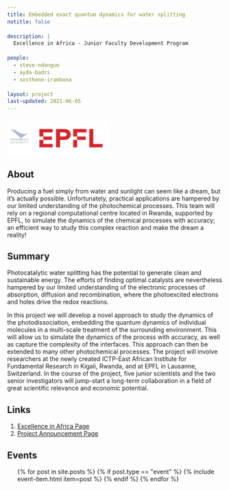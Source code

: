 ```yaml
---
title: Embedded exact quantum dynamics for water splitting 
notitle: false

description: |
  Excellence in Africa - Junior Faculty Development Program

people:
  - steve-ndengue
  - ayda-badri
  - sosthene-irambona

layout: project
last-updated: 2021-06-05
---
```


<img style="padding-top:5pt;" src="/img/logos/UM6P-EPFL.png" height="80pt">

## About

Producing a fuel simply from water and sunlight can seem like a dream, but it’s actually possible. Unfortunately, practical applications are hampered by our limited understanding of the photochemical processes. This team will rely on a regional computational centre located in Rwanda, supported by EPFL, to simulate the dynamics of the chemical processes with accuracy; an efficient way to study this complex reaction and make the dream a reality!

## Summary

Photocatalytic water splitting has the potential to generate clean and sustainable energy. The efforts of finding optimal catalysts are nevertheless hampered by our limited understanding of the electronic processes of absorption, diffusion and recombination, where the photoexcited electrons and holes drive the redox reactions.

In this project we will develop a novel approach to study the dynamics of the photodissociation, embedding the quantum dynamics of individual molecules in a multi-scale treatment of the surrounding environment. This will allow us to simulate the dynamics of the process with accuracy, as well as capture the complexity of the interfaces. This approach can then be extended to many other photochemical processes. The project will involve researchers at the newly created ICTP-East African Institute for Fundamental Research in Kigali, Rwanda, and at EPFL in Lausanne, Switzerland. In the course of the project, five junior scientists and the two senior investigators will jump-start a long-term collaboration in a field of great scientific relevance and economic potential.

## Links

1. <a href="https://www.epfl.ch/research/domains/exaf/">Excellence in Africa Page</a>
2. <a href="https://www.epfl.ch/research/domains/exaf/excellence-in-africa-2/exaf-a-dynamic-research-centre/embedded-exact-quantum-dynamics-for-photocatalytic-water-splitting/">Project Announcement Page</a>

## Events

<ul class="news list-unstyled">
{% for post in site.posts %}
    {% if post.type == "event" %}
        {% include event-item.html item=post %}
    {% endif %}
{% endfor %}
</ul>
